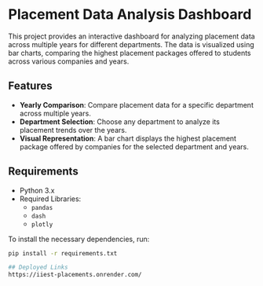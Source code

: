 # Placement Data Analysis Dashboard

This project provides an interactive dashboard for analyzing placement data across multiple years for different departments. The data is visualized using bar charts, comparing the highest placement packages offered to students across various companies and years.

## Features
- **Yearly Comparison**: Compare placement data for a specific department across multiple years.
- **Department Selection**: Choose any department to analyze its placement trends over the years.
- **Visual Representation**: A bar chart displays the highest placement package offered by companies for the selected department and years.

## Requirements
- Python 3.x
- Required Libraries:
  - `pandas`
  - `dash`
  - `plotly`

To install the necessary dependencies, run:
```bash
pip install -r requirements.txt

## Deployed Links
https://iiest-placements.onrender.com/
